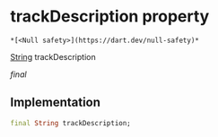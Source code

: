 


# trackDescription property




    *[<Null safety>](https://dart.dev/null-safety)*


[String](https://api.flutter.dev/flutter/dart-core/String-class.html) trackDescription
  
_final_






## Implementation

```dart
final String trackDescription;


```







